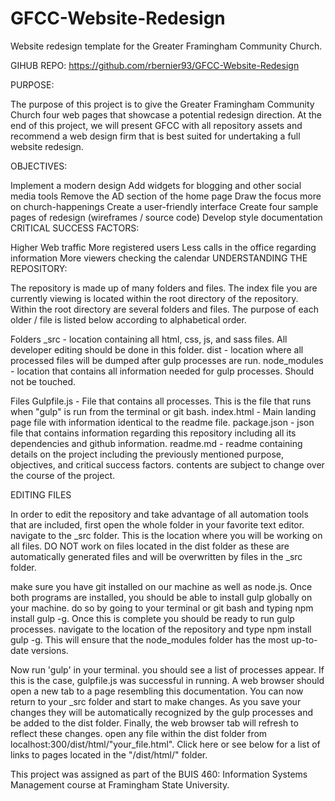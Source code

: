 # GFCC-Website-Redesign

Website redesign template for the Greater Framingham Community Church.

GIHUB REPO: https://github.com/rbernier93/GFCC-Website-Redesign

PURPOSE:

The purpose of this project is to give the Greater Framingham Community Church four web pages that showcase a potential redesign direction. At the end of this project, we will present GFCC with all repository assets and recommend a web design firm that is best suited for undertaking a full website redesign.

OBJECTIVES:

Implement a modern design
Add widgets for blogging and other social media tools
Remove the AD section of the home page
Draw the focus more on church-happenings Create a user-friendly interface
Create four sample pages of redesign (wireframes / source code)
Develop style documentation
CRITICAL SUCCESS FACTORS:

Higher Web traffic
More registered users
Less calls in the office regarding information
More viewers checking the calendar
UNDERSTANDING THE REPOSITORY:

The repository is made up of many folders and files. The index file you are currently viewing is located within the root directory of the repository. Within the root directory are several folders and files. The purpose of each older / file is listed below according to alphabetical order.

Folders
_src - location containing all html, css, js, and sass files. All developer editing should be done in this folder.
dist - location where all processed files will be dumped after gulp processes are run.
node_modules - location that contains all information needed for gulp processes. Should not be touched.

Files
Gulpfile.js - File that contains all processes. This is the file that runs when "gulp" is run from the terminal or git bash.
index.html - Main landing page file with information identical to the readme file.
package.json - json file that contains information regarding this repository including all its dependencies and github information.
readme.md - readme containing details on the project including the previously mentioned purpose, objectives, and critical success factors. contents are subject to change over the course of the project.

EDITING FILES

In order to edit the repository and take advantage of all automation tools that are included, first open the whole folder in your favorite text editor. navigate to the _src folder. This is the location where you will be working on all files. DO NOT work on files located in the dist folder as these are automatically generated files and will be overwritten by files in the _src folder.

make sure you have git installed on our machine as well as node.js. Once both programs are installed, you should be able to install gulp globally on your machine. do so by going to your terminal or git bash and typing npm install gulp -g. Once this is complete you should be ready to run gulp processes. navigate to the location of the repository and type npm install gulp -g. This will ensure that the node_modules folder has the most up-to-date versions.

Now run 'gulp' in your terminal. you should see a list of processes appear. If this is the case, gulpfile.js was successful in running. A web browser should open a new tab to a page resembling this documentation. You can now return to your _src folder and start to make changes. As you save your changes they will be automatically recognized by the gulp processes and be added to the dist folder. Finally, the web browser tab will refresh to reflect these changes. open any file within the dist folder from localhost:300/dist/html/"your_file.html". Click here or see below for a list of links to pages located in the "/dist/html/" folder.

This project was assigned as part of the BUIS 460: Information Systems Management course at Framingham State University.
